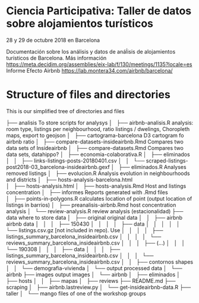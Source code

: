 Ciencia Participativa: Taller de datos sobre alojamientos turísticos
====================================================================

28 y 29 de octubre 2018 en Barcelona

Documentación sobre los análisis y datos de anáĺisis de alojamientos turísticos de Barcelona.
Más información https://meta.decidim.org/assemblies/eix-lab/f/130/meetings/1135?locale=es 
Informe Efecto Airbnb https://lab.montera34.com/airbnb/barcelona/

# Structure of files and directories

This is our simplified tree of directories and files

├── analisis																	To store scripts for analysys
│   ├── airbnb-analisis.R												analysis: room type, listings per neighbourhood, ratio listings / dwelings, Choropleth maps, export to geojson
│   ├── cartograma-barcelona										D3 cartogram fo airbnb ratio
│   ├── compare-datasets-insideairbnb.Rmd				Compares two data sets of Insideairbnb
│   ├── compare-datasets.Rmd										Compares two data sets, datahippo?
│   ├── economia-colaborativa.R
│   ├── eliminados														
│   │   ├── links-listings-posts-20180401.csv
│   │   └── scraped-listings-post2018-03_barcelona-insideairbnb.gexf
│   ├── eliminados.R														Analyses removed listings
│   ├── evolucion.R															Analysis evolution in neighbourhoods and districts
│   ├── hosts-analysis-barcelona.html						
│   ├── hosts-analysis.html
│   ├── hosts-analysis.Rmd											Host and listings concentration
│   ├── informes																Reports generated with .Rmd files				
│   ├── points-in-polygons.R										calculates location of point (output location of listings in barrios)
│   ├── preanalisis-airbnb.Rmd									host concentration analysis
│   └── review-analysis.R												review analysis (estacionalidad)
├── data																		where to store data
│   ├── original															original data
│   │   ├── airbnb															airbnb data
│   │   │   ├── 150430
│   │   │   │   ├── data
│   │   │   │   │   └── listings.csv.gz [not included in repo). Use 
│   │   │   │   ├── listings_summary_barcelona_insideairbnb.csv
│   │   │   │   └── reviews_summary_barcelona_insideairbnb.csv
│   │   │   ├── (...)
│   │   │   └── 190308
│   │   │       ├── data
│   │   │       ├── listings_summary_barcelona_insideairbnb.csv
│   │   │       └── reviews_summary_barcelona_insideairbnb.csv
│   │   ├── contornos														shapes
│   │   └── demografia-vivienda	
│   └── output																processed data
│       └── airbnb
├── images																	output images
│   └── airbnb
│       ├── eliminados
│       ├── hosts
│       │   ├── mapas
│       ├── reviews
├── README.md
├── scraping
│   ├── airbnb.lastreview.py
│   └── get-insideairbnb-data.R
├── taller
│   └── mango 																files of one of the workshop groups
